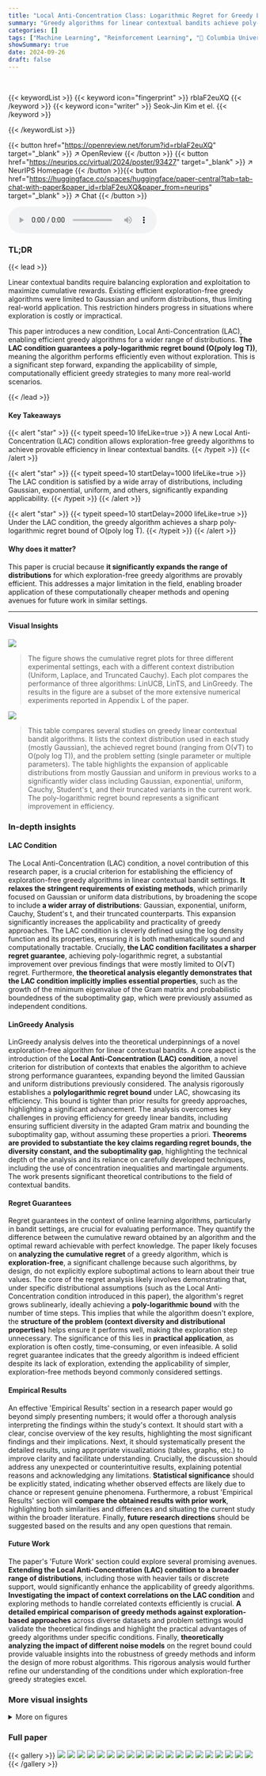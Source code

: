 ```yaml
---
title: "Local Anti-Concentration Class: Logarithmic Regret for Greedy Linear Contextual Bandit"
summary: "Greedy algorithms for linear contextual bandits achieve poly-logarithmic regret under the novel Local Anti-Concentration condition, expanding applicable distributions beyond Gaussians and uniforms."
categories: []
tags: ["Machine Learning", "Reinforcement Learning", "🏢 Columbia University",]
showSummary: true
date: 2024-09-26
draft: false
---
```


<br>

{{< keywordList >}}
{{< keyword icon="fingerprint" >}} rblaF2euXQ {{< /keyword >}}
{{< keyword icon="writer" >}} Seok-Jin Kim et el. {{< /keyword >}}
 
{{< /keywordList >}}

{{< button href="https://openreview.net/forum?id=rblaF2euXQ" target="_blank" >}}
↗ OpenReview
{{< /button >}}
{{< button href="https://neurips.cc/virtual/2024/poster/93427" target="_blank" >}}
↗ NeurIPS Homepage
{{< /button >}}{{< button href="https://huggingface.co/spaces/huggingface/paper-central?tab=tab-chat-with-paper&paper_id=rblaF2euXQ&paper_from=neurips" target="_blank" >}}
↗ Chat
{{< /button >}}



<audio controls>
    <source src="https://ai-paper-reviewer.com/rblaF2euXQ/podcast.wav" type="audio/wav">
    Your browser does not support the audio element.
</audio>


### TL;DR


{{< lead >}}

Linear contextual bandits require balancing exploration and exploitation to maximize cumulative rewards.  Existing efficient exploration-free greedy algorithms were limited to Gaussian and uniform distributions, thus limiting real-world application.  This restriction hinders progress in situations where exploration is costly or impractical.

This paper introduces a new condition, Local Anti-Concentration (LAC), enabling efficient greedy algorithms for a wider range of distributions.  **The LAC condition guarantees a poly-logarithmic regret bound (O(poly log T))**, meaning the algorithm performs efficiently even without exploration. This is a significant step forward, expanding the applicability of simple, computationally efficient greedy strategies to many more real-world scenarios.

{{< /lead >}}


#### Key Takeaways

{{< alert "star" >}}
{{< typeit speed=10 lifeLike=true >}} A new Local Anti-Concentration (LAC) condition allows exploration-free greedy algorithms to achieve provable efficiency in linear contextual bandits. {{< /typeit >}}
{{< /alert >}}

{{< alert "star" >}}
{{< typeit speed=10 startDelay=1000 lifeLike=true >}} The LAC condition is satisfied by a wide array of distributions, including Gaussian, exponential, uniform, and others, significantly expanding applicability. {{< /typeit >}}
{{< /alert >}}

{{< alert "star" >}}
{{< typeit speed=10 startDelay=2000 lifeLike=true >}} Under the LAC condition, the greedy algorithm achieves a sharp poly-logarithmic regret bound of O(poly log T). {{< /typeit >}}
{{< /alert >}}

#### Why does it matter?
This paper is crucial because **it significantly expands the range of distributions** for which exploration-free greedy algorithms are provably efficient. This addresses a major limitation in the field, enabling broader application of these computationally cheaper methods and opening avenues for future work in similar settings.

------
#### Visual Insights



![](https://ai-paper-reviewer.com/rblaF2euXQ/figures_9_1.jpg)

> The figure shows the cumulative regret plots for three different experimental settings, each with a different context distribution (Uniform, Laplace, and Truncated Cauchy).  Each plot compares the performance of three algorithms: LinUCB, LinTS, and LinGreedy.  The results in the figure are a subset of the more extensive numerical experiments reported in Appendix L of the paper.





![](https://ai-paper-reviewer.com/rblaF2euXQ/tables_2_1.jpg)

> This table compares several studies on greedy linear contextual bandit algorithms.  It lists the context distribution used in each study (mostly Gaussian), the achieved regret bound (ranging from O(√T) to O(poly log T)), and the problem setting (single parameter or multiple parameters). The table highlights the expansion of applicable distributions from mostly Gaussian and uniform in previous works to a significantly wider class including Gaussian, exponential, uniform, Cauchy, Student's t, and their truncated variants in the current work.  The poly-logarithmic regret bound represents a significant improvement in efficiency.





### In-depth insights


#### LAC Condition
The Local Anti-Concentration (LAC) condition, a novel contribution of this research paper, is a crucial criterion for establishing the efficiency of exploration-free greedy algorithms in linear contextual bandit settings.  **It relaxes the stringent requirements of existing methods**, which primarily focused on Gaussian or uniform data distributions, by broadening the scope to include **a wider array of distributions**: Gaussian, exponential, uniform, Cauchy, Student's t, and their truncated counterparts. This expansion significantly increases the applicability and practicality of greedy approaches. The LAC condition is cleverly defined using the log density function and its properties, ensuring it is both mathematically sound and computationally tractable.  Crucially, **the LAC condition facilitates a sharper regret guarantee**, achieving poly-logarithmic regret, a substantial improvement over previous findings that were mostly limited to O(√T) regret.  Furthermore, **the theoretical analysis elegantly demonstrates that the LAC condition implicitly implies essential properties**, such as the growth of the minimum eigenvalue of the Gram matrix and probabilistic boundedness of the suboptimality gap, which were previously assumed as independent conditions.

#### LinGreedy Analysis
LinGreedy analysis delves into the theoretical underpinnings of a novel exploration-free algorithm for linear contextual bandits.  A core aspect is the introduction of the **Local Anti-Concentration (LAC) condition**, a novel criterion for distribution of contexts that enables the algorithm to achieve strong performance guarantees, expanding beyond the limited Gaussian and uniform distributions previously considered.  The analysis rigorously establishes a **polylogarithmic regret bound** under LAC, showcasing its efficiency. This bound is tighter than prior results for greedy approaches, highlighting a significant advancement.  The analysis overcomes key challenges in proving efficiency for greedy linear bandits, including ensuring sufficient diversity in the adapted Gram matrix and bounding the suboptimality gap, without assuming these properties a priori.  **Theorems are provided to substantiate the key claims regarding regret bounds, the diversity constant, and the suboptimality gap**, highlighting the technical depth of the analysis and its reliance on carefully developed techniques, including the use of concentration inequalities and martingale arguments. The work presents significant theoretical contributions to the field of contextual bandits. 

#### Regret Guarantees
Regret guarantees in the context of online learning algorithms, particularly in bandit settings, are crucial for evaluating performance.  They quantify the difference between the cumulative reward obtained by an algorithm and the optimal reward achievable with perfect knowledge.  The paper likely focuses on **analyzing the cumulative regret** of a greedy algorithm, which is **exploration-free**,  a significant challenge because such algorithms, by design, do not explicitly explore suboptimal actions to learn about their true values. The core of the regret analysis likely involves demonstrating that, under specific distributional assumptions (such as the Local Anti-Concentration condition introduced in this paper), the algorithm's regret grows sublinearly, ideally achieving a **poly-logarithmic bound** with the number of time steps. This implies that while the algorithm doesn't explore, the **structure of the problem (context diversity and distributional properties)** helps ensure it performs well, making the exploration step unnecessary.  The significance of this lies in **practical application**, as exploration is often costly, time-consuming, or even infeasible.  A solid regret guarantee indicates that the greedy algorithm is indeed efficient despite its lack of exploration, extending the applicability of simpler, exploration-free methods beyond commonly considered settings.

#### Empirical Results
An effective 'Empirical Results' section in a research paper would go beyond simply presenting numbers; it would offer a thorough analysis interpreting the findings within the study's context.  It should start with a clear, concise overview of the key results, highlighting the most significant findings and their implications.  Next, it should systematically present the detailed results, using appropriate visualizations (tables, graphs, etc.) to improve clarity and facilitate understanding.  Crucially, the discussion should address any unexpected or counterintuitive results, explaining potential reasons and acknowledging any limitations.  **Statistical significance** should be explicitly stated, indicating whether observed effects are likely due to chance or represent genuine phenomena.  Furthermore, a robust 'Empirical Results' section will **compare the obtained results with prior work**, highlighting both similarities and differences and situating the current study within the broader literature. Finally, **future research directions** should be suggested based on the results and any open questions that remain.

#### Future Work
The paper's 'Future Work' section could explore several promising avenues.  **Extending the Local Anti-Concentration (LAC) condition to a broader range of distributions**, including those with heavier tails or discrete support, would significantly enhance the applicability of greedy algorithms.  **Investigating the impact of context correlations on the LAC condition** and exploring methods to handle correlated contexts efficiently is crucial.  **A detailed empirical comparison of greedy methods against exploration-based approaches** across diverse datasets and problem settings would validate the theoretical findings and highlight the practical advantages of greedy algorithms under specific conditions. Finally, **theoretically analyzing the impact of different noise models** on the regret bound could provide valuable insights into the robustness of greedy methods and inform the design of more robust algorithms.  This rigorous analysis would further refine our understanding of the conditions under which exploration-free greedy strategies excel.


### More visual insights

<details>
<summary>More on figures
</summary>


![](https://ai-paper-reviewer.com/rblaF2euXQ/figures_24_1.jpg)

> The figure illustrates the concept of expanding sections. A section is defined as the intersection of a region A and a hyperplane. In the context of expanding sections, as the value of y increases, the size of the intersection (the section) also increases.  This figure uses a triangle to demonstrate this idea. The section at y + h is clearly larger than that at y, showing that the size of the section expands with y.


![](https://ai-paper-reviewer.com/rblaF2euXQ/figures_28_1.jpg)

> This figure illustrates the concept of expanding sections.  The main part shows a set A (green region), a direction vector v (orange arrow), and several parallel hyperplanes perpendicular to v.  The brown lines represent the intersections of the hyperplanes with set A, which are labeled as Sec(A, v, y). These sections are expanding as the value of y increases, which is important for Lemma 8 in the paper that establishes a one-sided decay rate.


![](https://ai-paper-reviewer.com/rblaF2euXQ/figures_29_1.jpg)

> This figure illustrates different types of sections within a ball in d-dimensional space (BR).  It highlights two specific section types: SR(0, b, v, y) shown as a red line and SR(0, b) shown as a green line.  The figure is used in the context of discussing how linear section maps are constructed between sections of the ball in order to analyze the one-sided decay rate of section densities for bounded contexts in a linear contextual bandit setting.


![](https://ai-paper-reviewer.com/rblaF2euXQ/figures_29_2.jpg)

> This figure illustrates a cylindrical region A in d-dimensional space. The region is defined by a base B (a subset of a hyperplane orthogonal to vector v), and a length 2H along the direction of vector v. The region A is the set of all points that can be expressed as B + tv for -H ≤ t ≤ H, where t is a scalar.


![](https://ai-paper-reviewer.com/rblaF2euXQ/figures_30_1.jpg)

> This figure illustrates the support of Zi, which is a cylindrical set with length 2H and radius R. The support has equal sections with direction θ*. This is a key geometric property used in the proof of Proposition 3, which provides a bound on the margin constant C△ in the context of the fixed-history setup.


![](https://ai-paper-reviewer.com/rblaF2euXQ/figures_32_1.jpg)

> This figure illustrates the set completion operation, denoted as C[A, v].  Given a set A and a vector v, the operation expands A such that all sections parallel to the hyperplane perpendicular to v have equal size.  The figure shows a polygon A and the result of applying the C[A, v] operation, resulting in a larger polygon with parallel sides in the direction of v.


![](https://ai-paper-reviewer.com/rblaF2euXQ/figures_32_2.jpg)

> The figure shows the operation of filling an area A in a specific direction v.  The process ensures that all cross-sections of the resulting shape are equal when cut by a hyperplane orthogonal to the direction v. The left panel shows the initial area A, and the right panel illustrates the operation of filling A. This process modifies the shape to make its cross-sections uniform along the direction v.


![](https://ai-paper-reviewer.com/rblaF2euXQ/figures_34_1.jpg)

> The figure illustrates the construction of the set Dº, a crucial element in the proof of Theorem 2.  The red rectangle represents the initial set D, which is a hypercube.  The green parallelogram, Dº, is created by extending D along the direction of vector v until equal sections are achieved within the interval [-1, 1] along v. This process ensures that the assumptions of Proposition 2 are satisfied and that the results can be applied.


![](https://ai-paper-reviewer.com/rblaF2euXQ/figures_42_1.jpg)

> This figure illustrates different sections of a d-dimensional ball with radius R, denoted as BR.  It highlights the key sections used in the paper's analysis of the greedy algorithm for bounded contexts.  The green line represents a section of the ball defined by the hyperplane {x ∈ BR | x⋅θ = b}, where θ is a vector and b is a scalar. The purple curve represents a section defined by the hyperplane {x ∈ BR | x⋅v = y}, where v is a vector and y is a scalar. Finally, the red line shows the intersection of these two sections, denoted as SR(θ, b, v, y), which represents the area used for analyzing the one-sided decay rate of section density in the analysis of the greedy algorithm for bounded contexts.


![](https://ai-paper-reviewer.com/rblaF2euXQ/figures_42_2.jpg)

> The figure illustrates the concept of a projection map, a type of affine point projection. The projection map is shown as a transformation from a set A to a point P. The projection point P determines the direction of the projection, and all points in A are projected toward P.


![](https://ai-paper-reviewer.com/rblaF2euXQ/figures_43_1.jpg)

> This figure illustrates different sections of a ball in a d-dimensional space.  The main section is the ball itself, represented by the larger circle. Within the ball, two types of sections are highlighted. The green line, denoted as SR(0, b), represents a section created by a hyperplane (a plane) that is perpendicular to vector θ and passes through a point at a distance b from the origin along θ. The red line, denoted as SR(0, b, v, y), is a more complex section which is created by intersecting the ball with two hyperplanes; the first hyperplane is perpendicular to vector θ and passes through a point at a distance b from the origin along vector θ, while the second hyperplane is perpendicular to vector v and passes through a point at a distance y from the origin along vector v.  This detailed illustration of sections is essential for the mathematical analysis of the paper, particularly in bounding the one-sided decay rate of section density for bounded contexts.


![](https://ai-paper-reviewer.com/rblaF2euXQ/figures_44_1.jpg)

> This figure illustrates different types of sections within a ball with radius R in a d-dimensional space.  The sections are created by intersecting the ball with hyperplanes and considering specific constraints.  The sections are used in the paper to mathematically analyze the behavior of greedy algorithms under different conditions. The red line represents SR(θ, b, v, y), a section created using a hyperplane defined by vector v and a threshold value y, constrained to also satisfy a condition involving vector θ and threshold b.  The green line represents SR(θ, b), a different section based only on θ and b.  Understanding these section types and their properties is crucial to analyzing the theoretical aspects of the greedy algorithms.


![](https://ai-paper-reviewer.com/rblaF2euXQ/figures_45_1.jpg)

> This figure illustrates different types of sections within a ball with radius R in d-dimensional space. It highlights the sections created by intersecting the ball with hyperplanes.  The sections are defined as follows:  * **SR(θ, b):** The intersection of the ball with the half-space defined by the hyperplane xᵀθ ≥ b, where θ is a direction vector and b is a threshold value. * **SR(v, y):** The intersection of the ball with the hyperplane xᵀv = y, where v is a direction vector and y is a value. * **SR(θ, b, v, y):** The intersection of the ball with both the hyperplane xᵀθ ≥ b and the hyperplane xᵀv = y.  This is a more complex section that is a subset of the SR(θ, b) section.  The figure visually demonstrates these sections, showing how the shapes change depending on the relative orientations of θ and v and the values of b and y.


![](https://ai-paper-reviewer.com/rblaF2euXQ/figures_47_1.jpg)

> This figure illustrates different sections of a ball in a d-dimensional space.  It shows how the sections are created by intersecting the ball with hyperplanes defined by vectors v and θ. Specifically, it highlights:   * **SR(v, y):** A sliced ball – the intersection of the ball with a hyperplane perpendicular to vector *v* at distance *y* from the origin. * **SR(θ, b):** The intersection of the ball with a half-space defined by the hyperplane with normal vector *θ* and passing through a point at a distance *b* from the origin, such that x<sup>T</sup>θ ≥ *b*.  * **SR(θ, b, v, y):** A double-sliced ball - the intersection of the ball with both the half-space (*x*<sup>T</sup>θ ≥ *b*) and the hyperplane perpendicular to *v* at distance *y* from the origin.   The figure is crucial for understanding the analysis in Section H.2 and H.6, which addresses how to manage the one-sided decay rate of section densities in bounded contexts.  The different sections represent different scenarios considered in analyzing the behavior of the greedy algorithm, especially when dealing with boundary cases, i.e., not just the interior of the ball but also near the edges.


![](https://ai-paper-reviewer.com/rblaF2euXQ/figures_57_1.jpg)

> This figure shows the cumulative regret of three different algorithms (LinUCB, LinTS, and LinGreedy) across different numbers of rounds (t).  The results are shown for four different context distributions (Gaussian, Uniform, Laplace, and Truncated Cauchy) and three different parameter settings (d=20, K=20; d=20, K=100; d=100, K=20). The plots demonstrate that the LinGreedy algorithm, which is exploration-free, significantly outperforms the other two exploration-based algorithms in all cases. Appendix L provides further details and additional results.


![](https://ai-paper-reviewer.com/rblaF2euXQ/figures_57_2.jpg)

> The figure shows the cumulative regret for three different experimental settings.  Each setting varies the distribution of contexts (Uniform, Laplace, Truncated Cauchy), using a dimension (d) of 20 and a number of arms (K) of 20 for the first set, d=20 and K=100 for the second and d=100 and K=20 for the third set.  The plots compare the performance of LinGreedy against LinUCB and LinTS algorithms. LinGreedy consistently shows lower cumulative regret, indicating its effectiveness in these scenarios.  More detailed results are available in Appendix L.


![](https://ai-paper-reviewer.com/rblaF2euXQ/figures_58_1.jpg)

> This figure shows the cumulative regret for three different experimental settings (d=20, K=20; d=20, K=100; d=20, K=20) across various context distributions (Uniform, Laplace, Truncated Cauchy).  Each setting compares the performance of three algorithms: LinUCB, LinTS, and LinGreedy. The plots visualize the cumulative regret over a number of rounds, illustrating the relative performance of the different algorithms under different distributional assumptions.  Details of these experiments are in Appendix L.


</details>






### Full paper

{{< gallery >}}
<img src="https://ai-paper-reviewer.com/rblaF2euXQ/1.png" class="grid-w50 md:grid-w33 xl:grid-w25" />
<img src="https://ai-paper-reviewer.com/rblaF2euXQ/2.png" class="grid-w50 md:grid-w33 xl:grid-w25" />
<img src="https://ai-paper-reviewer.com/rblaF2euXQ/3.png" class="grid-w50 md:grid-w33 xl:grid-w25" />
<img src="https://ai-paper-reviewer.com/rblaF2euXQ/4.png" class="grid-w50 md:grid-w33 xl:grid-w25" />
<img src="https://ai-paper-reviewer.com/rblaF2euXQ/5.png" class="grid-w50 md:grid-w33 xl:grid-w25" />
<img src="https://ai-paper-reviewer.com/rblaF2euXQ/6.png" class="grid-w50 md:grid-w33 xl:grid-w25" />
<img src="https://ai-paper-reviewer.com/rblaF2euXQ/7.png" class="grid-w50 md:grid-w33 xl:grid-w25" />
<img src="https://ai-paper-reviewer.com/rblaF2euXQ/8.png" class="grid-w50 md:grid-w33 xl:grid-w25" />
<img src="https://ai-paper-reviewer.com/rblaF2euXQ/9.png" class="grid-w50 md:grid-w33 xl:grid-w25" />
<img src="https://ai-paper-reviewer.com/rblaF2euXQ/10.png" class="grid-w50 md:grid-w33 xl:grid-w25" />
<img src="https://ai-paper-reviewer.com/rblaF2euXQ/11.png" class="grid-w50 md:grid-w33 xl:grid-w25" />
<img src="https://ai-paper-reviewer.com/rblaF2euXQ/12.png" class="grid-w50 md:grid-w33 xl:grid-w25" />
<img src="https://ai-paper-reviewer.com/rblaF2euXQ/13.png" class="grid-w50 md:grid-w33 xl:grid-w25" />
<img src="https://ai-paper-reviewer.com/rblaF2euXQ/14.png" class="grid-w50 md:grid-w33 xl:grid-w25" />
<img src="https://ai-paper-reviewer.com/rblaF2euXQ/15.png" class="grid-w50 md:grid-w33 xl:grid-w25" />
<img src="https://ai-paper-reviewer.com/rblaF2euXQ/16.png" class="grid-w50 md:grid-w33 xl:grid-w25" />
<img src="https://ai-paper-reviewer.com/rblaF2euXQ/17.png" class="grid-w50 md:grid-w33 xl:grid-w25" />
<img src="https://ai-paper-reviewer.com/rblaF2euXQ/18.png" class="grid-w50 md:grid-w33 xl:grid-w25" />
<img src="https://ai-paper-reviewer.com/rblaF2euXQ/19.png" class="grid-w50 md:grid-w33 xl:grid-w25" />
<img src="https://ai-paper-reviewer.com/rblaF2euXQ/20.png" class="grid-w50 md:grid-w33 xl:grid-w25" />
{{< /gallery >}}